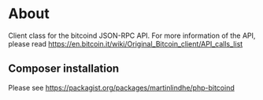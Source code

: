 # About

Client class for the bitcoind JSON-RPC API.
For more information of the API, please read
https://en.bitcoin.it/wiki/Original_Bitcoin_client/API_calls_list


## Composer installation

Please see https://packagist.org/packages/martinlindhe/php-bitcoind
